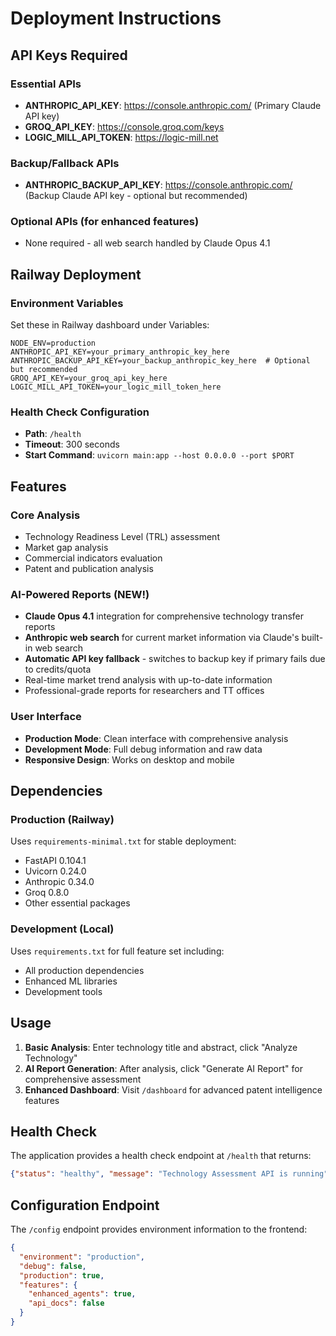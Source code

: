# Deployment Instructions

## API Keys Required

### Essential APIs
- **ANTHROPIC_API_KEY**: https://console.anthropic.com/ (Primary Claude API key)
- **GROQ_API_KEY**: https://console.groq.com/keys
- **LOGIC_MILL_API_TOKEN**: https://logic-mill.net

### Backup/Fallback APIs
- **ANTHROPIC_BACKUP_API_KEY**: https://console.anthropic.com/ (Backup Claude API key - optional but recommended)

### Optional APIs (for enhanced features)
- None required - all web search handled by Claude Opus 4.1

## Railway Deployment

### Environment Variables
Set these in Railway dashboard under Variables:

```
NODE_ENV=production
ANTHROPIC_API_KEY=your_primary_anthropic_key_here
ANTHROPIC_BACKUP_API_KEY=your_backup_anthropic_key_here  # Optional but recommended
GROQ_API_KEY=your_groq_api_key_here
LOGIC_MILL_API_TOKEN=your_logic_mill_token_here
```

### Health Check Configuration
- **Path**: `/health`
- **Timeout**: 300 seconds
- **Start Command**: `uvicorn main:app --host 0.0.0.0 --port $PORT`

## Features

### Core Analysis
- Technology Readiness Level (TRL) assessment
- Market gap analysis
- Commercial indicators evaluation
- Patent and publication analysis

### AI-Powered Reports (NEW!)
- **Claude Opus 4.1** integration for comprehensive technology transfer reports
- **Anthropic web search** for current market information via Claude's built-in web search
- **Automatic API key fallback** - switches to backup key if primary fails due to credits/quota
- Real-time market trend analysis with up-to-date information
- Professional-grade reports for researchers and TT offices

### User Interface
- **Production Mode**: Clean interface with comprehensive analysis
- **Development Mode**: Full debug information and raw data
- **Responsive Design**: Works on desktop and mobile

## Dependencies

### Production (Railway)
Uses `requirements-minimal.txt` for stable deployment:
- FastAPI 0.104.1
- Uvicorn 0.24.0 
- Anthropic 0.34.0
- Groq 0.8.0
- Other essential packages

### Development (Local)
Uses `requirements.txt` for full feature set including:
- All production dependencies
- Enhanced ML libraries
- Development tools

## Usage

1. **Basic Analysis**: Enter technology title and abstract, click "Analyze Technology"
2. **AI Report Generation**: After analysis, click "Generate AI Report" for comprehensive assessment
3. **Enhanced Dashboard**: Visit `/dashboard` for advanced patent intelligence features

## Health Check
The application provides a health check endpoint at `/health` that returns:
```json
{"status": "healthy", "message": "Technology Assessment API is running"}
```

## Configuration Endpoint
The `/config` endpoint provides environment information to the frontend:
```json
{
  "environment": "production",
  "debug": false,
  "production": true,
  "features": {
    "enhanced_agents": true,
    "api_docs": false
  }
}
```
